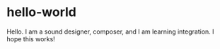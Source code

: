 # hello-world

Hello. I am a sound designer, composer, and I am learning integration. I hope this works!

